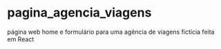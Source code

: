# pagina_agencia_viagens
página web home e formulário para uma agência de viagens fictícia feita em React
